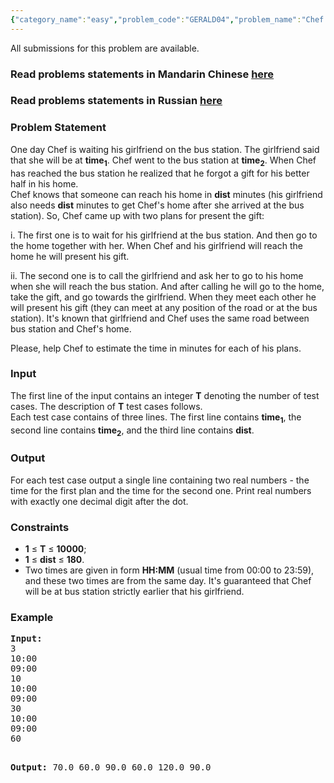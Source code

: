 ```yaml
---
{"category_name":"easy","problem_code":"GERALD04","problem_name":"Chef and Girlfriend","languages_supported":{"0":"ADA","1":"ASM","2":"BASH","3":"BF","4":"C","5":"C99 strict","6":"CAML","7":"CLOJ","8":"CLPS","9":"CPP 4.3.2","10":"CPP 4.9.2","11":"CPP14","12":"CS2","13":"D","14":"ERL","15":"FORT","16":"FS","17":"GO","18":"HASK","19":"ICK","20":"ICON","21":"JAVA","22":"JS","23":"LISP clisp","24":"LISP sbcl","25":"LUA","26":"NEM","27":"NICE","28":"NODEJS","29":"PAS fpc","30":"PAS gpc","31":"PERL","32":"PERL6","33":"PHP","34":"PIKE","35":"PRLG","36":"PYTH","37":"PYTH 3.4","38":"RUBY","39":"SCALA","40":"SCM guile","41":"SCM qobi","42":"ST","43":"TCL","44":"TEXT","45":"WSPC"},"max_timelimit":1,"source_sizelimit":50000,"problem_author":"gerald","problem_tester":"rustinpiece","date_added":"9-12-2013","tags":{"0":"cook41","1":"easy","2":"gerald","3":"programming"},"editorial_url":"http://discuss.codechef.com/problems/GERALD04","time":{"view_start_date":1387737000,"submit_start_date":1387737000,"visible_start_date":1387737000,"end_date":1735669800},"layout":"problem"}
---
```

<span class="solution-visible-txt">All submissions for this problem are available.</span><h3> Read problems statements in Mandarin Chinese <a target="_blank" href="http://www.codechef.com/download/translated/COOK41/mandarin/GERALD04.pdf">here</a></h3>
<h3> Read problems statements in Russian <a target="_blank" href="http://www.codechef.com/download/translated/COOK41/russian/GERALD04.docx">here</a></h3>
<h3>Problem Statement</h3>
<p>One day Chef is waiting his girlfriend on the bus station. The girlfriend said that she will be at <b>time<sub>1</sub></b>. Chef went to the bus station at <b>time<sub>2</sub></b>. When Chef has reached the bus station he realized that he forgot a gift for his better half in his home.<br />
Chef knows that someone can reach his home in <b>dist</b> minutes (his girlfriend also needs <b>dist</b> minutes to get Chef's home after she arrived at the bus station). So, Chef came up with two plans for present the gift:</p>
<p>i. The first one is to wait for his girlfriend at the bus station. And then go to the home together with her. When Chef and his girlfriend will reach the home he will present his gift. </p>
<p>ii. The second one is to call the girlfriend and ask her to go to his home when she will reach the bus station. And after calling he will go to the home, take the gift, and go towards the girlfriend. When they meet each other he will present his gift (they can meet at any position of the road or at the bus station). It's known that girlfriend and Chef uses the same road between bus station and Chef's home.</p>
<p>Please, help Chef to estimate the time in minutes for each of his plans. </p>
<h3>Input</h3>
<p>The first line of the input contains an integer <b>T</b> denoting the number of test cases. The description of <b>T</b> test cases follows. <br /> Each test case contains of three lines. The first line contains <b>time<sub>1</sub></b>, the second line contains <b>time<sub>2</sub></b>, and the third line contains <b>dist</b>. </p>
<h3>Output</h3>
<p>For each test case output a single line containing two real numbers - the time for the first plan and the time for the second one. Print real numbers with exactly one decimal digit after the dot.</p>
<h3>Constraints</h3>
<ul>
<li><b>1</b> ≤ <b>T</b> ≤ <b>10000</b>;</li>
<li><b>1</b> ≤ <b>dist</b> ≤ <b>180</b>.</li>
<li>Two times are given in form <b>HH:MM</b> (usual time from 00:00 to 23:59), and these two times are from the same day. It's guaranteed that Chef will be at bus station strictly earlier that his girlfriend.</li>
</ul>
<h3>Example</h3>
<pre><b>Input:</b>
3
10:00
09:00
10
10:00
09:00
30
10:00
09:00
60

<b>Output:</b>
70.0 60.0
90.0 60.0
120.0 90.0
</pre>